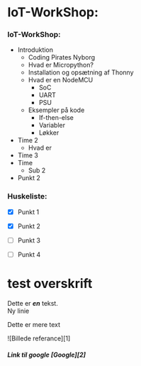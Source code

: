 
# IoT-WorkShop:

### IoT-WorkShop:  
* Introduktion  
   * Coding Pirates Nyborg  
   * Hvad er Micropython?
   * Installation og opsætning af Thonny
   * Hvad er en NodeMCU
     * SoC
     * UART
     * PSU
   * Eksempler på kode
     * If-then-else
     * Variabler
     * Løkker
* Time 2
  * Hvad er 
* Time 3
* Time 
   * Sub 2
* Punkt 2

### Huskeliste:  
- [X] Punkt 1
- [X] Punkt 2
- [ ] Punkt 3
- [ ] Punkt 4


# test overskrift
Dette er ___en___ tekst.  
Ny linie  

Dette er mere text  

![Billede referance][1]

##### Link til google [Google][2]

